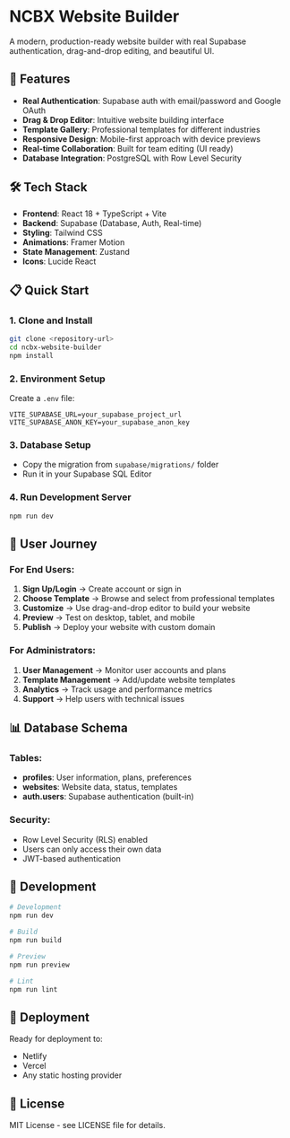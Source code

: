 # NCBX Website Builder

A modern, production-ready website builder with real Supabase authentication, drag-and-drop editing, and beautiful UI.

## 🚀 Features

- **Real Authentication**: Supabase auth with email/password and Google OAuth
- **Drag & Drop Editor**: Intuitive website building interface
- **Template Gallery**: Professional templates for different industries
- **Responsive Design**: Mobile-first approach with device previews
- **Real-time Collaboration**: Built for team editing (UI ready)
- **Database Integration**: PostgreSQL with Row Level Security

## 🛠️ Tech Stack

- **Frontend**: React 18 + TypeScript + Vite
- **Backend**: Supabase (Database, Auth, Real-time)
- **Styling**: Tailwind CSS
- **Animations**: Framer Motion
- **State Management**: Zustand
- **Icons**: Lucide React

## 📋 Quick Start

### 1. Clone and Install
```bash
git clone <repository-url>
cd ncbx-website-builder
npm install
```

### 2. Environment Setup
Create a `.env` file:
```env
VITE_SUPABASE_URL=your_supabase_project_url
VITE_SUPABASE_ANON_KEY=your_supabase_anon_key
```

### 3. Database Setup
- Copy the migration from `supabase/migrations/` folder
- Run it in your Supabase SQL Editor

### 4. Run Development Server
```bash
npm run dev
```

## 🎯 User Journey

### For End Users:
1. **Sign Up/Login** → Create account or sign in
2. **Choose Template** → Browse and select from professional templates
3. **Customize** → Use drag-and-drop editor to build your website
4. **Preview** → Test on desktop, tablet, and mobile
5. **Publish** → Deploy your website with custom domain

### For Administrators:
1. **User Management** → Monitor user accounts and plans
2. **Template Management** → Add/update website templates
3. **Analytics** → Track usage and performance metrics
4. **Support** → Help users with technical issues

## 📊 Database Schema

### Tables:
- **profiles**: User information, plans, preferences
- **websites**: Website data, status, templates
- **auth.users**: Supabase authentication (built-in)

### Security:
- Row Level Security (RLS) enabled
- Users can only access their own data
- JWT-based authentication

## 🔧 Development

```bash
# Development
npm run dev

# Build
npm run build

# Preview
npm run preview

# Lint
npm run lint
```

## 🚀 Deployment

Ready for deployment to:
- Netlify
- Vercel
- Any static hosting provider

## 📝 License

MIT License - see LICENSE file for details.